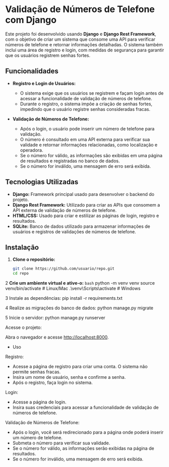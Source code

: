 # Validação de Números de Telefone com Django

Este projeto foi desenvolvido usando **Django** e **Django Rest Framework**, com o objetivo de criar um sistema que consome uma API para verificar números de telefone e retornar informações detalhadas. O sistema também inclui uma área de registro e login, com medidas de segurança para garantir que os usuários registrem senhas fortes.

## Funcionalidades

- **Registro e Login de Usuários:**
  - O sistema exige que os usuários se registrem e façam login antes de acessar a funcionalidade de validação de números de telefone.
  - Durante o registro, o sistema impõe a criação de senhas fortes, impedindo que o usuário registre senhas consideradas fracas.

- **Validação de Números de Telefone:**
  - Após o login, o usuário pode inserir um número de telefone para validação.
  - O número é consultado em uma API externa para verificar sua validade e retornar informações relacionadas, como localização e operadora.
  - Se o número for válido, as informações são exibidas em uma página de resultados e registradas no banco de dados.
  - Se o número for inválido, uma mensagem de erro será exibida.

## Tecnologias Utilizadas

- **Django:** Framework principal usado para desenvolver o backend do projeto.
- **Django Rest Framework:** Utilizado para criar as APIs que consomem a API externa de validação de números de telefone.
- **HTML/CSS:** Usado para criar e estilizar as páginas de login, registro e resultados.
- **SQLite:** Banco de dados utilizado para armazenar informações de usuários e registros de validações de números de telefone.



## Instalação

1. **Clone o repositório:**

   ```bash
   git clone https://github.com/usuario/repo.git
   cd repo

2 **Crie um ambiente virtual e ative-o:**
   ```bash```
    python -m venv venv
    source venv/bin/activate  # Linux/Mac
    .\venv\Scripts\activate  # Windows

3 Instale as dependências:
    pip install -r requirements.txt

4 Realize as migrações do banco de dados:
    python manage.py migrate

5 Inicie o servidor:
    python manage.py runserver

Acesse o projeto:

Abra o navegador e acesse [http://localhost:8000](http://localhost:8000).

- Uso

Registro:

- Acesse a página de registro para criar uma conta. O sistema não permite senhas fracas.
- Insira um nome de usuário, senha e confirme a senha.
- Após o registro, faça login no sistema.

Login:

- Acesse a página de login.
- Insira suas credenciais para acessar a funcionalidade de validação de números de telefone.

Validação de Números de Telefone:

- Após o login, você será redirecionado para a página onde poderá inserir um número de telefone.
- Submeta o número para verificar sua validade.
- Se o número for válido, as informações serão exibidas na página de resultados.
- Se o número for inválido, uma mensagem de erro será exibida.
